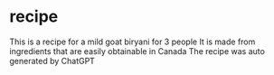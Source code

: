 # recipe
This is a recipe for a mild goat biryani for 3 people
It is made from ingredients that are easily obtainable in Canada
The recipe was auto generated by ChatGPT
